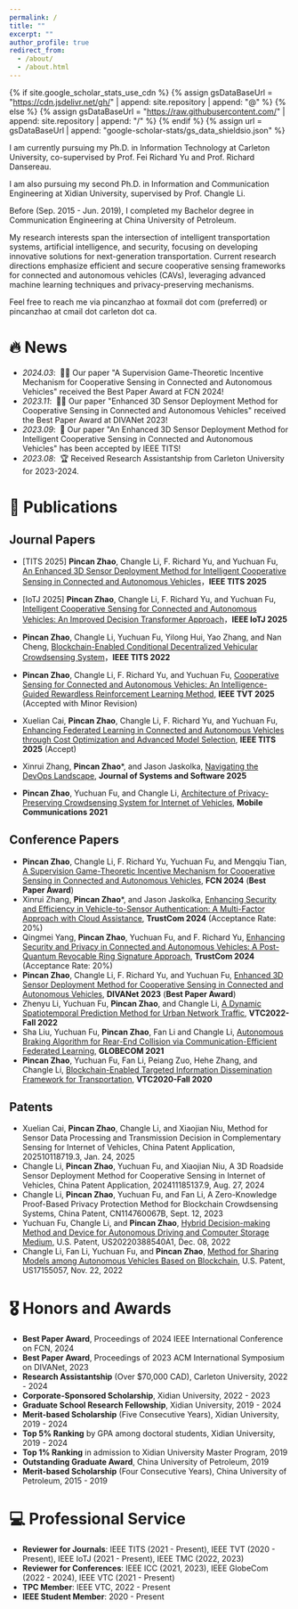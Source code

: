 ```yaml
---
permalink: /
title: ""
excerpt: ""
author_profile: true
redirect_from: 
  - /about/
  - /about.html
---
```


{% if site.google_scholar_stats_use_cdn %}
{% assign gsDataBaseUrl = "https://cdn.jsdelivr.net/gh/" | append: site.repository | append: "@" %}
{% else %}
{% assign gsDataBaseUrl = "https://raw.githubusercontent.com/" | append: site.repository | append: "/" %}
{% endif %}
{% assign url = gsDataBaseUrl | append: "google-scholar-stats/gs_data_shieldsio.json" %}

<span class='anchor' id='about-me'></span>

I am currently pursuing my Ph.D. in Information Technology at Carleton University, co-supervised by Prof. Fei Richard Yu and Prof. Richard Dansereau.

I am also pursuing my second Ph.D. in Information and Communication Engineering at Xidian University, supervised by Prof. Changle Li.

Before (Sep. 2015 - Jun. 2019), I completed my Bachelor degree in Communication Engineering at China University of Petroleum.

My research interests span the intersection of intelligent transportation systems, artificial intelligence, and security, focusing on developing innovative solutions for next-generation transportation. Current research directions emphasize efficient and secure cooperative sensing frameworks for connected and autonomous vehicles (CAVs), leveraging advanced machine learning techniques and privacy-preserving mechanisms.

Feel free to reach me via pincanzhao at foxmail dot com (preferred) or pincanzhao at cmail dot carleton dot ca.

# 🔥 News
- *2024.03*: &nbsp;🎉🎉 Our paper "A Supervision Game-Theoretic Incentive Mechanism for Cooperative Sensing in Connected and Autonomous Vehicles" received the Best Paper Award at FCN 2024!
- *2023.11*: &nbsp;🎉🎉 Our paper "Enhanced 3D Sensor Deployment Method for Cooperative Sensing in Connected and Autonomous Vehicles" received the Best Paper Award at DIVANet 2023!
- *2023.09*: &nbsp;📝 Our paper "An Enhanced 3D Sensor Deployment Method for Intelligent Cooperative Sensing in Connected and Autonomous Vehicles" has been accepted by IEEE TITS!
- *2023.08*: &nbsp;🏆 Received Research Assistantship from Carleton University for 2023-2024.

# 📝 Publications 

## Journal Papers

- [TITS 2025] **Pincan Zhao**, Changle Li, F. Richard Yu, and Yuchuan Fu, [An Enhanced 3D Sensor Deployment Method for Intelligent Cooperative Sensing in Connected and Autonomous Vehicles](https://doi.org/10.1109/TITS.2025.3530861)，**IEEE TITS 2025**

- [IoTJ 2025] **Pincan Zhao**, Changle Li, F. Richard Yu, and Yuchuan Fu, [Intelligent Cooperative Sensing for Connected and Autonomous Vehicles: An Improved Decision Transformer Approach](https://doi.org/10.1109/JIOT.2025.3530857)，**IEEE IoTJ 2025**

- **Pincan Zhao**, Changle Li, Yuchuan Fu, Yilong Hui, Yao Zhang, and Nan Cheng, [Blockchain-Enabled Conditional Decentralized Vehicular Crowdsensing System](https://doi.org/10.1109/TITS.2022.3166216)，**IEEE TITS 2022**

- **Pincan Zhao**, Changle Li, F. Richard Yu, and Yuchuan Fu, [Cooperative Sensing for Connected and Autonomous Vehicles: An Intelligence-Guided Rewardless Reinforcement Learning Method](https://ieeexplore.ieee.org/),  **IEEE TVT 2025** (Accepted with Minor Revision)

- Xuelian Cai, **Pincan Zhao**, Changle Li, F. Richard Yu, and Yuchuan Fu, [Enhancing Federated Learning in Connected and Autonomous Vehicles through Cost Optimization and Advanced Model Selection](https://ieeexplore.ieee.org/),  **IEEE TITS 2025** (Accept)
  
- Xinrui Zhang, **Pincan Zhao***, and Jason Jaskolka, [Navigating the DevOps Landscape](https://doi.org/10.1016/j.jss.2024.112331), **Journal of Systems and Software 2025**

- **Pincan Zhao**, Yuchuan Fu, and Changle Li, [Architecture of Privacy-Preserving Crowdsensing System for Internet of Vehicles](https://doi.org/10.3969/j.issn.1006-1010.2021.06.006), **Mobile Communications 2021**

## Conference Papers

- **Pincan Zhao**, Changle Li, F. Richard Yu, Yuchuan Fu, and Mengqiu Tian, [A Supervision Game-Theoretic Incentive Mechanism for Cooperative Sensing in Connected and Autonomous Vehicles](https://ieeexplore.ieee.org/), **FCN 2024** (**Best Paper Award**)
- Xinrui Zhang, **Pincan Zhao***, and Jason Jaskolka, [Enhancing Security and Efficiency in Vehicle-to-Sensor Authentication: A Multi-Factor Approach with Cloud Assistance](https://ieeexplore.ieee.org/), **TrustCom 2024** (Acceptance Rate: 20%)
- Qingmei Yang, **Pincan Zhao**, Yuchuan Fu, and F. Richard Yu, [Enhancing Security and Privacy in Connected and Autonomous Vehicles: A Post-Quantum Revocable Ring Signature Approach](https://ieeexplore.ieee.org/), **TrustCom 2024** (Acceptance Rate: 20%)
- **Pincan Zhao**, Changle Li, F. Richard Yu, and Yuchuan Fu, [Enhanced 3D Sensor Deployment Method for Cooperative Sensing in Connected and Autonomous Vehicles](https://doi.org/10.1145/3616392.362470), **DIVANet 2023** (**Best Paper Award**)
- Zhenyu Li, Yuchuan Fu, **Pincan Zhao**, and Changle Li, [A Dynamic Spatiotemporal Prediction Method for Urban Network Traffic](https://doi.org/10.1109/VTC2022-Fall57202.2022.10012998), **VTC2022-Fall 2022**
- Sha Liu, Yuchuan Fu, **Pincan Zhao**, Fan Li and Changle Li, [Autonomous Braking Algorithm for Rear-End Collision via Communication-Efficient Federated Learning](https://doi.org/10.1109/GLOBECOM46510.2021.9685298), **GLOBECOM 2021**
- **Pincan Zhao**, Yuchuan Fu, Fan Li, Peiang Zuo, Hehe Zhang, and Changle Li, [Blockchain-Enabled Targeted Information Dissemination Framework for Transportation](https://doi.org/10.1109/VTC2020-Fall49728.2020.9348576), **VTC2020-Fall 2020**

## Patents

- Xuelian Cai, **Pincan Zhao**, Changle Li, and Xiaojian Niu, Method for Sensor Data Processing and Transmission Decision in Complementary Sensing for Internet of Vehicles, China Patent Application, 202510118719.3, Jan. 24, 2025
- Changle Li, **Pincan Zhao**, Yuchuan Fu, and Xiaojian Niu, A 3D Roadside Sensor Deployment Method for Cooperative Sensing in Internet of Vehicles, China Patent Application, 202411185137.9, Aug. 27, 2024
- Changle Li, **Pincan Zhao**, Yuchuan Fu, and Fan Li, A Zero-Knowledge Proof-Based Privacy Protection Method for Blockchain Crowdsensing Systems, China Patent, CN114760067B, Sept. 12, 2023
- Yuchuan Fu, Changle Li, and **Pincan Zhao**, [Hybrid Decision-making Method and Device for Autonomous Driving and Computer Storage Medium](https://patents.google.com/patent/US20220388540A1/en), U.S. Patent, US20220388540A1, Dec. 08, 2022
- Changle Li, Fan Li, Yuchuan Fu, and **Pincan Zhao**, [Method for Sharing Models among Autonomous Vehicles Based on Blockchain](https://patents.google.com/patent/US11509472B2/en), U.S. Patent, US17155057, Nov. 22, 2022

# 🎖 Honors and Awards
- **Best Paper Award**, Proceedings of 2024 IEEE International Conference on FCN, 2024
- **Best Paper Award**, Proceedings of 2023 ACM International Symposium on DIVANet, 2023
- **Research Assistantship** (Over $70,000 CAD), Carleton University, 2022 - 2024
- **Corporate-Sponsored Scholarship**, Xidian University, 2022 - 2023
- **Graduate School Research Fellowship**, Xidian University, 2019 - 2024
- **Merit-based Scholarship** (Five Consecutive Years), Xidian University, 2019 - 2024
- **Top 5% Ranking** by GPA among doctoral students, Xidian University, 2019 - 2024
- **Top 1% Ranking** in admission to Xidian University Master Program, 2019
- **Outstanding Graduate Award**, China University of Petroleum, 2019
- **Merit-based Scholarship** (Four Consecutive Years), China University of Petroleum, 2015 - 2019


# 💻 Professional Service
- **Reviewer for Journals**: IEEE TITS (2021 - Present), IEEE TVT (2020 - Present), IEEE IoTJ (2021 - Present), IEEE TMC (2022, 2023)
- **Reviewer for Conferences**: IEEE ICC (2021, 2023), IEEE GlobeCom (2022 - 2024), IEEE VTC (2021 - Present)
- **TPC Member**: IEEE VTC, 2022 - Present
- **IEEE Student Member**: 2020 - Present

